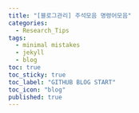 ```yaml
---
title: "[블로그관리] 주석모음 명령어모음"
categories:
  - Research_Tips
tags:
  - minimal mistakes
  - jekyll
  - blog
toc: true
toc_sticky: true
toc_label: "GITHUB BLOG START"
toc_icon: "blog"
published: true
---
```


<!--
# 참고문헌 1

<b><u><span style="font-size:20px"> Microsoft Azure </span></u></b>
- [https://bluebirdofoz.hatenablog.com/](https://bluebirdofoz.hatenablog.com/){:target="_blank"} **링크** <br>
    💡 HatenaBlog MR관련 VR 관련 블로그 쓰는 일본인이다. Hololens2 관련 자료도있다.<br>

- [https://soramamenatan.hatenablog.com/archive](https://soramamenatan.hatenablog.com/archive){:target="_blank"} **링크** <br>
    💡 Unity Shader, UniRx, UniTask 등 볼게 많은 일본 블로그 <br>

- [https://qiita.com/KayaTakashiro/items/a4f5c638a58f386d6c0d](https://qiita.com/KayaTakashiro/items/a4f5c638a58f386d6c0d){:target="_blank"} **링크** <br>
    💡 UniTask를 사용한 마이크 볼륨 획득 및 wav 녹음 <br>

- [https://light11.hatenadiary.com/search?q=Unitask](https://light11.hatenadiary.com/search?q=Unitask){:target="_blank"} **링크** <br>
    💡 UniTask정보 수록 일본 블로그 <br>

- [https://yotiky.hatenablog.com/](https://yotiky.hatenablog.com/){:target="_blank"} **링크** <br>
    💡 UniTask정보 수록 일본 블로그 <br>

- [https://xrdnk.hateblo.jp/](https://xrdnk.hateblo.jp/){:target="_blank"} **링크** <br>
    💡 Unity ppt? 발표문서 수록 일본 블로그 <br>

- [https://www.nowsprinting.com/entry/2022/10/29/055523](https://www.nowsprinting.com/entry/2022/10/29/055523){:target="_blank"} **링크** <br>
    💡 Unity Test Framework v1.3에서 비동기 테스트 <br>

- [https://baba-s.hatenablog.com/entry/2022/02/16/090000](https://baba-s.hatenablog.com/entry/2022/02/16/090000){:target="_blank"} **링크** <br>
    💡 【Unity】Unity 에디터가 무겁다·Hold on 이나 Unity is busy 가 긴 때에 시험하는 것 33 선 <br>

- [https://ikorin2.hatenablog.jp/entry/2021/12/05/072126](https://ikorin2.hatenablog.jp/entry/2021/12/05/072126){:target="_blank"} **링크** <br>
    💡 (C#) async/await 이해하기 <br>

- [https://techblog.kayac.com/](https://techblog.kayac.com/){:target="_blank"} **링크** <br>
    💡 Unity 정보 수록 일본 블로그 <br>

- [https://someiyoshino.info/entry/2020/08/30/153135](https://someiyoshino.info/entry/2020/08/30/153135){:target="_blank"} **링크** <br>
    💡 비동기 메서드 소개: async/await 구문이 필요한 이유와 작동 방식 설명 <br>

- [https://b.hatena.ne.jp/q/Unitask?target=text](https://b.hatena.ne.jp/site/qiita.com/toRisouP){:target="_blank"} **링크** <br>
    💡 Unity 정보 수록 일본 블로그 <br>
    
- [https://www.hanachiru-blog.com/](https://www.hanachiru-blog.com/){:target="_blank"} **링크** <br>
    💡 Unity 정보 수록 일본 블로그 <br>

- [https://unityroom.com/](https://unityroom.com/){:target="_blank"} **링크** <br>
    💡 Unity 게임공유? 개발 블로그 <br>

- [https://www.matatabi-ux.com/entry/2022/01/20/100000](https://www.matatabi-ux.com/entry/2022/01/20/100000){:target="_blank"} **링크** <br>
    💡 Unity가 enum 값에서 사운드 소스 파일 경로를 가져오도록 허용 <br>

- [https://github.com/Haruma-K/UnityScreenNavigator](https://github.com/Haruma-K/UnityScreenNavigator){:target="_blank"} **링크** <br>
    💡 Github Unity Screen Navigator <br>

- [https://qiita.com/RYA234/items/ba73e6c37f1c39b1aeba](https://qiita.com/RYA234/items/ba73e6c37f1c39b1aeba){:target="_blank"} **링크** <br>
    💡 Qiita UniTask uGUI 단위 테스트 <br>    

- [https://qiita.com/dwl/items/9b9f51e404a8682c553b](https://qiita.com/dwl/items/9b9f51e404a8682c553b){:target="_blank"} **링크** <br>
    💡 Qiita UniTask로 간단한 프로세스를 빠르게 실행하고 결과를 문자열로 가져옵니다. <br>

- [https://qiita.com/dwl/items/9b9f51e404a8682c553b](https://qiita.com/dwl/items/9b9f51e404a8682c553b){:target="_blank"} **링크** <br>
    💡 Qiita UniTask Ver2, UniTaskAsyncEnumerable 요약 <br>

- [https://github.com/atteneder?tab=repositories](https://github.com/atteneder?tab=repositories){:target="_blank"} **링크** <br>
    💡 Github attender gltFast, DracoUnity, KtxUnity <br>

# 패키지 관리하기 Unitask, UniRx

<b><u><span style="font-size:20px">UniTask 패키지 메니저 추가하기 </span></u></b><br>
    com.cysharp.unitask@2.3.3 <br>
    https://github.com/Cysharp/UniTask.git?path=src/UniTask/Assets/Plugins/UniTask<br>

<b><u><span style="font-size:20px">UniRx 패키지 메니저 추가하기 </span></u></b><br> 
    com.neuecc.unirx@7.1.0<br>
    https://github.com/neuecc/UniRx.git?path=Assets/Plugins/UniRx/Scripts<br>

```json
{
    "name": "com.neuecc.unirx",
    "displayName": "UniRx",
    "version": "7.1.0",
    "unity": "2018.3",
    "description": "Reactive Extensions for Unity",
    "license": "MIT",
    "dependencies": {}
}
```

```json
    "com.cysharp.unitask": {
      "version": "https://github.com/Cysharp/UniTask.git?path=src/UniTask/Assets/Plugins/UniTask",
      "depth": 0,
      "source": "git",
      "dependencies": {},
      "hash": "73d86259ce31ce7f4dfe1d028ea1c3edf96c23e4"
    },
    "com.neuecc.unirx": {
      "version": "7.1.0",
      "depth": 0,
      "source": "registry",
      "dependencies": {},
      "url": "https://package.openupm.com"
    },

    "dependencies": {
        "com.cysharp.unitask": "https://github.com/Cysharp/UniTask.git?path=src/UniTask/Assets/Plugins/UniTask",
        "com.neuecc.unirx": "7.1.0"
    }
```

# Gltf 설치하기

- [glTFast github 문헌](https://github.com/atteneder/glTFast/blob/main/Documentation~/gltfast-1.md){:target="_blank"} **링크** <br>
    💡 https://github.com/atteneder/glTFast.git#gltfast-1 (note the # and the branch at the end). 

    패키지 메니저 추가 방법 <br>
    https://github.com/atteneder/glTFast.git#v5.0.0 <br>
    https://github.com/atteneder/DracoUnity.git#v4.0.2 <br> 
    https://gitlab.com/atteneder/ktxunity.git#2.2.3  (된다.) <br>


    [meshoptimizer decompression for Unity 0.1.0-preview.5](https://docs.unity3d.com/Packages/com.unity.meshopt.decompress@0.1/manual/index.html){:target="_blank"} <br>
    패키지 메니저 추가 방법 : com.unity.meshopt.decompress@0.1.0-preview.5 <br>

    [Unity Jobs Package Jobs 0.70.0-preview.7](https://docs.unity3d.com/Packages/com.unity.jobs@0.70/manual/index.html){:target="_blank"} <br>
    패키지 메니저 추가 방법 : com.unity.jobs@0.70.0-preview.7 <br>

    [Unity Collections package Collections 1.4.0](com.unity.collections@1.4){:target="_blank"} <br>
    패키지 메니저 추가 방법 : com.unity.collections@1.4.0 <br>


```json
    "dependencies": {
        "com.atteneder.draco": "https://github.com/atteneder/DracoUnity.git",
        "com.atteneder.gltfast": "https://github.com/atteneder/glTFast.git#gltfast-1",
        "com.atteneder.ktx": "https://gitlab.com/atteneder/ktxunity.git#2.2.3",
    }
```

```json
    "scopedRegistries": [
            {
                "name": "package.openupm.com",
                "url": "https://package.openupm.com",
                "scopes": [
                    "com.atteneder.ktx"
                ]
            }
        ],
        "dependencies": {
            "com.atteneder.ktx": "2.2.3"
        }
```
author:
  name: 이 상은
  link: https://github.com/ggm3414.github.io
date: 2023-01-19 13:19:00 +0900

📣<br>
**Beakjoon**에서 PASS된 코드만 업데이트합니다.<br>
알고리즘을 먼저 풀이하는 언어(Java)가 정해져있어, 
풀이 언어(Python, C++, Java)가 모두 업데이트될 때까지는 시간이 걸릴 수 있습니다.
{: .notice--primary}

# 참고 문헌 1

<b><u><span style="font-size:20px"> Qiita </span></u></b>


***

# 참고 문헌 2

<b><u><span style="font-size:20px"> 공부 자료 </span></u></b>
- [https://elekibear.com/category/game/unity](https://elekibear.com/category/game/unity){:target="_blank"} **링크** <br>
    💡 튜토리얼느낌? 다양한정보들이 있다. <br>
- [https://github.com/yangrc1234/UnityOpenGLAsyncReadback](https://github.com/yangrc1234/UnityOpenGLAsyncReadback){:target="_blank"} **링크** <br>
    💡 텍스처 읽기 알고리즘 참고하기에 좋다. <br>
- [https://qiita.com/sapphire_al2o3/items/4f517523f50e0113af1f](https://qiita.com/sapphire_al2o3/items/4f517523f50e0113af1f){:target="_blank"} **링크** <br>
    💡 Unity에서 GC Alloc을 발생시키지 않는 C# 코딩 <br>
- [https://speakerdeck.com/](https://speakerdeck.com/){:target="_blank"} **링크** <br>
    💡 발표자료 PPT 느낌 유니티 말고도 자료가 많다. <br>
- [https://github.com/TORISOUP](https://github.com/TORISOUP){:target="_blank"} **링크** <br>
    💡 MessagePipe, UniRxWorkBook 등 다양한 셈플정보를 제공해준다. <br>
- [https://learning.unity3d.jp/](https://learning.unity3d.jp/){:target="_blank"} **링크** <br>
    💡 일본 유니티 학습자료들이 많다. 한국과 비교된다. <br>
- [https://github.com/karais89/unirxExample](https://github.com/karais89/unirxExample){:target="_blank"} **링크** <br>
    💡 한국인 같다 번역해서 올린것이 있다. <br>
- [https://tech.lonpeach.com/2022/10/29/2022-unirx/](https://tech.lonpeach.com/2022/10/29/2022-unirx/){:target="_blank"} **링크** <br>
    💡 Qiita에 원본이 있다. 구글번역해서 올린것이다. 다양한 qiita 자료가 번역되어 있다. <br>
- [https://techblog.kayac.com/](https://techblog.kayac.com/){:target="_blank"} **링크** <br>
    💡 일본인 개발자 블로그 같다. 다양한 유니티 정보를 제공한다. <br>

***

# 참고 문헌 3
<b><u><span style="font-size:20px"> 메타버스 가상도시공간 구축 </span></u></b>
- [https://github.com/keijiro/NoiseBall5](https://github.com/keijiro/NoiseBall5){:target="_blank"} **링크** <br>
    💡 도시로딩에 사용할 알고리즘 Compute Shader 부분에서 Mesh 생성 <br>
- [https://github.com/keijiro/Swarm](https://github.com/keijiro/Swarm){:target="_blank"} **링크** <br>
- [https://github.com/keijiro/Swarm2](https://github.com/keijiro/Swarm2){:target="_blank"} **링크**   <br>
- [https://github.com/keijiro/DFVolume](https://github.com/keijiro/DFVolume){:target="_blank"} **링크**  <br>
    💡 메타버스에서 바람길 구현 <br>
- [https://www.youtube.com/watch?v=7tjycAEMJNg&ab_channel=UnityJapan](https://www.youtube.com/watch?v=7tjycAEMJNg&ab_channel=UnityJapan){:target="_blank"} **링크**  <br>
- [https://www.youtube.com/watch?v=u51C_sNZsyA&ab_channel=UnityJapan](https://www.youtube.com/watch?v=u51C_sNZsyA&ab_channel=UnityJapan){:target="_blank"} **링크**  <br>
    💡 유튜브 제펜 검색에 API (유니티 그래픽 API 총 점검) <br>

***
-->

<!--

# 참고문헌 1

---

## 사이트 1

- 출처사이트 👉 [github](https://github.com/dbrizov/NaughtyAttributes){:target="_blank"} **링크에 접속** <br> 

📌 **블로그** <br>
**설명** : NaughtyAttributes는 Unity Inspector의 확장입니다.<br>
**내용** : Unity가 제공하는 속성의 범위를 확장하여 커스텀 에디터나 속성 드로어 없이도 강력한 인스펙터를 생성할 수 있습니다. 또한 직렬화되지 않은 필드나 함수에 적용할 수 있는 특성을 제공합니다.<br>
{: .notice--info}

## 사이트 2

- 출처사이트 👉 [qiita](https://qiita.com/Teach/items/d73bce613ab9d747aea9){:target="_blank"} **링크에 접속** <br> 

📌 **블로그** <br>
**설명** : 전후 이동은 버튼, 횡 이동은 스마트폰의 기울기로 toio를 움직인다<br>
**내용** : 핸드폰 자이로, Input System<br>
{: .notice--info}

## 사이트 3 

- 출처사이트 👉 [qiita](https://qiita.com/fk0301/items/ae240eb6198f8cb4bd2a){:target="_blank"} **링크에 접속** <br> 

📌 **블로그** <br>
**설명** : Unity로 세이브 데이타를 성공시키다<br>
**내용** : Unity에서 세이브 데이터가 필요한 게임 제작을 하게 되었으므로 스스로 구현해 보았습니다<br>
{: .notice--info}

## 사이트 4

- 출처사이트 👉 [qiita](https://qiita.com/KayaTakashiro/items/4c643816ab0120900890){:target="_blank"} **링크에 접속** <br> 

📌 **블로그** <br>
**설명** : 비동기 처리 상호 작용 시스템 in Unity<br>
**내용** : 이 시스템에서 음성 인식, 응답 생성, 음성 합성 및 이들을 관리하는 대화 관리자를 만듭니다.<br>
{: .notice--info}

**KTX 이미지변환 .batch ** :
```text
for /r %%i in (*.jpg) do toktx --bcmp --linear --automipmap --lower_left_maps_to_s0t0 %%~dpni.ktx2 %%i
```

---
<!--
## 사이트 2

- 출처사이트 👉 [https://qiita.com/toRisouP/items/3ced60a755ab297eb463](https://qiita.com/toRisouP/items/3ced60a755ab297eb463){:target="_blank"} **링크에 접속** <br> 

📌 **블로그** <br>
**설명** : 일본어 블로그<br>
**내용** : UniRx&UniTask란?<br>
{: .notice--info}

## 사이트 3

- 출처사이트 👉 [https://speakerdeck.com/torisoup/unitask2020?slide=49](https://speakerdeck.com/torisoup/unitask2020?slide=49){:target="_blank"} **링크에 접속** <br> 
- 출처사이트 👉 [https://qiita.com/toRisouP/items/8f66fd952eaffeaf3107](https://qiita.com/toRisouP/items/8f66fd952eaffeaf3107){:target="_blank"} **링크에 접속** <br> 

📌 **블로그** <br>
**설명** : 일본어 파워포인트 모음 사이트<br>
**내용** : UniTask 사용법 2020 / UniTask2020 내용이 좋다.<br>
{: .notice--info}


![image](https://media.giphy.com/media/QKZfbgNK9oFkQ/giphy.gif){: .align-center}

https://speakerdeck.com/torisoup/unityniokerushe-ji-patan?slide=65
https://qiita.com/dwl/items/9b9f51e404a8682c553b
https://qiita.com/RYA234/items/ba73e6c37f1c39b1aeba

## 사이트 2
- [하나치루의 내 노트](https://www.hanachiru-blog.com/search?q=Unitask){:target="_blank"} **링크에 접속** <br> 

📌 **블로그** <br>
**설명** : 일본어 블로그<br>
**내용** : C#, Unity, Shader, UniRx<br>
{: .notice--info}

## 사이트 3
- [UniRx 안티 패턴 컬렉션](https://qiita.com/toRisouP/items/91b7860af5e3eab037fc){:target="_blank"} **링크에 접속** <br>

📌 **블로그** <br>
**설명** : 일본어 블로그<br>
**내용** : Qiita 사이트 블로그<br>
{: .notice--info}




📌 **블로그** <br>
**설명** : 일본어 블로그<br>
**내용** : C#, Unity, Shader, UniRx<br>
{: .notice--info}

🔔 **포스팅 공지** <br><br>
현재 작성한 포스팅은 **깃 블로그 시작 세팅**과 관련된 내용입니다.<br>
minimal-mistakes 테마의 커스터마이징 및 포스팅에 관해서도 진행할 예정이니, 
**Github_Blog 카테고리**를 클릭하셔서 확인해보세요!<br>
{: .notice--success}    //녹색
{: .notice--primary}    //회색
{: .notice--info}       //파랑
{: .notice--warning}    //노랑
{: .notice--danger}     //빨강
-->

<!--
![image](https://media.giphy.com/media/QKZfbgNK9oFkQ/giphy.gif){: .align-center}

https://speakerdeck.com/torisoup/unityniokerushe-ji-patan?slide=65
https://qiita.com/dwl/items/9b9f51e404a8682c553b
https://qiita.com/RYA234/items/ba73e6c37f1c39b1aeba

## 사이트 2
- [하나치루의 내 노트](https://www.hanachiru-blog.com/search?q=Unitask){:target="_blank"} **링크에 접속** <br> 

📌 **블로그** <br>
**설명** : 일본어 블로그<br>
**내용** : C#, Unity, Shader, UniRx<br>
{: .notice--info}

## 사이트 3
- [UniRx 안티 패턴 컬렉션](https://qiita.com/toRisouP/items/91b7860af5e3eab037fc){:target="_blank"} **링크에 접속** <br>

📌 **블로그** <br>
**설명** : 일본어 블로그<br>
**내용** : Qiita 사이트 블로그<br>
{: .notice--info}




📌 **블로그** <br>
**설명** : 일본어 블로그<br>
**내용** : C#, Unity, Shader, UniRx<br>
{: .notice--info}

🔔 **포스팅 공지** <br><br>
현재 작성한 포스팅은 **깃 블로그 시작 세팅**과 관련된 내용입니다.<br>
minimal-mistakes 테마의 커스터마이징 및 포스팅에 관해서도 진행할 예정이니, 
**Github_Blog 카테고리**를 클릭하셔서 확인해보세요!<br>
{: .notice--success}    //녹색
{: .notice--primary}    //회색
{: .notice--info}       //파랑
{: .notice--warning}    //노랑
{: .notice--danger}     //빨강
-->